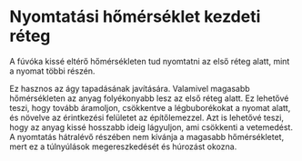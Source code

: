 # Nyomtatási hőmérséklet kezdeti réteg

A fúvóka kissé eltérő hőmérsékleten tud nyomtatni az első réteg alatt, mint a nyomat többi részén.

Ez hasznos az ágy tapadásának javítására. Valamivel magasabb hőmérsékleten az anyag folyékonyabb lesz az első réteg alatt. Ez lehetővé teszi, hogy tovább áramoljon, csökkentve a légbuborékokat a nyomat alatt, és növelve az érintkezési felületet az építőlemezzel. Azt is lehetővé teszi, hogy az anyag kissé hosszabb ideig lágyuljon, ami csökkenti a vetemedést. A nyomtatás hátralévő részében nem kívánja a magasabb hőmérsékletet, mert ez a túlnyúlások megereszkedését és húrozást okozna.
